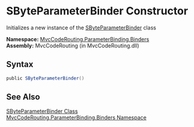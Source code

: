 SByteParameterBinder Constructor
================================
Initializes a new instance of the [SByteParameterBinder][1] class

**Namespace:** [MvcCodeRouting.ParameterBinding.Binders][2]  
**Assembly:** MvcCodeRouting (in MvcCodeRouting.dll)

Syntax
------

```csharp
public SByteParameterBinder()
```


See Also
--------
[SByteParameterBinder Class][1]  
[MvcCodeRouting.ParameterBinding.Binders Namespace][2]  

[1]: README.md
[2]: ../README.md